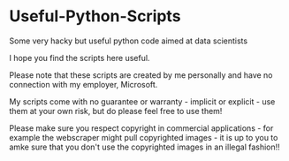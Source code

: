 # Useful-Python-Scripts
Some very hacky but useful python code aimed at data scientists

I hope you find the scripts here useful.

Please note that these scripts are created by me personally and have no connection with my employer, Microsoft.

My scripts come with no guarantee or warranty - implicit or explicit - use them at your own risk, but do please feel free to use them!

Please make sure you respect copyright in commercial applications - for example the webscraper might pull copyrighted images - it is up to you to amke sure that you don't use the copyrighted images in an illegal fashion!!
